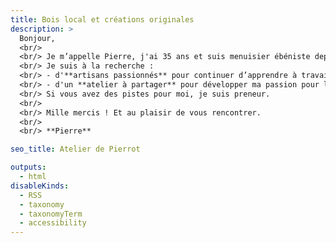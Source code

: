 ```yaml
---
title: Bois local et créations originales
description: >
  Bonjour, 
  <br/> 
  <br/> Je m’appelle Pierre, j'ai 35 ans et suis menuisier ébéniste depuis peu. 
  <br/> Je suis à la recherche :
  <br/> - d'**artisans passionnés** pour continuer d’apprendre à travailler le **bois massif** (escalier, portes, fenêtres, etc.)
  <br/> - d'un **atelier à partager** pour développer ma passion pour le *savoir-faire des charrons*.
  <br/> Si vous avez des pistes pour moi, je suis preneur.
  <br/>
  <br/> Mille mercis ! Et au plaisir de vous rencontrer.
  <br/> 
  <br/> **Pierre**

seo_title: Atelier de Pierrot

outputs:
  - html
disableKinds:
  - RSS
  - taxonomy
  - taxonomyTerm
  - accessibility
---
```

